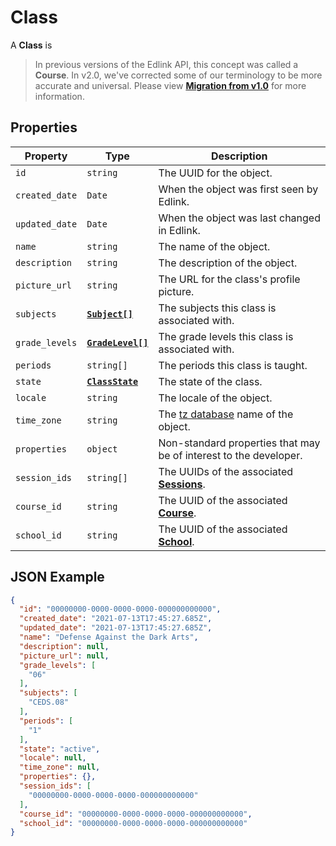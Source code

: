# Class
A **Class** is

> In previous versions of the Edlink API, this concept was called a **Course**.
> In v2.0, we've corrected some of our terminology to be more accurate and universal.
> Please view **[Migration from v1.0](../../migration)** for more information.

## Properties
| Property | Type | Description |
| -------- | ---- | ----------- |
| `id` | `string` | The UUID for the object. |
| `created_date` | `Date` | When the object was first seen by Edlink. |
| `updated_date` | `Date` | When the object was last changed in Edlink. |
| `name` | `string` | The name of the object. |
| `description` | `string` | The description of the object. |
| `picture_url` | `string` | The URL for the class's profile picture. |
| `subjects` | **[`Subject[]`](enums/subject)** | The subjects this class is associated with. |
| `grade_levels` | **[`GradeLevel[]`](enums/grade-level)** | The grade levels this class is associated with. |
| `periods` | `string[]` | The periods this class is taught. |
| `state` | **[`ClassState`](enums/class-state)** | The state of the class. |
| `locale` | `string` | The locale of the object. |
| `time_zone` | `string` | The [tz database](https://en.wikipedia.org/wiki/List_of_tz_database_time_zones) name of the object. |
| `properties` | `object` | Non-standard properties that may be of interest to the developer. |
| `session_ids` | `string[]` | The UUIDs of the associated **[Sessions](session)**. |
| `course_id` | `string` | The UUID of the associated **[Course](course)**. |
| `school_id` | `string` | The UUID of the associated **[School](school)**. |


## JSON Example
```json
{
  "id": "00000000-0000-0000-0000-000000000000",
  "created_date": "2021-07-13T17:45:27.685Z",
  "updated_date": "2021-07-13T17:45:27.685Z",
  "name": "Defense Against the Dark Arts",
  "description": null,
  "picture_url": null,
  "grade_levels": [
    "06"
  ],
  "subjects": [
    "CEDS.08"
  ],
  "periods": [
    "1"
  ],
  "state": "active",
  "locale": null,
  "time_zone": null,
  "properties": {},
  "session_ids": [
    "00000000-0000-0000-0000-000000000000"
  ],
  "course_id": "00000000-0000-0000-0000-000000000000",
  "school_id": "00000000-0000-0000-0000-000000000000"
}
```
